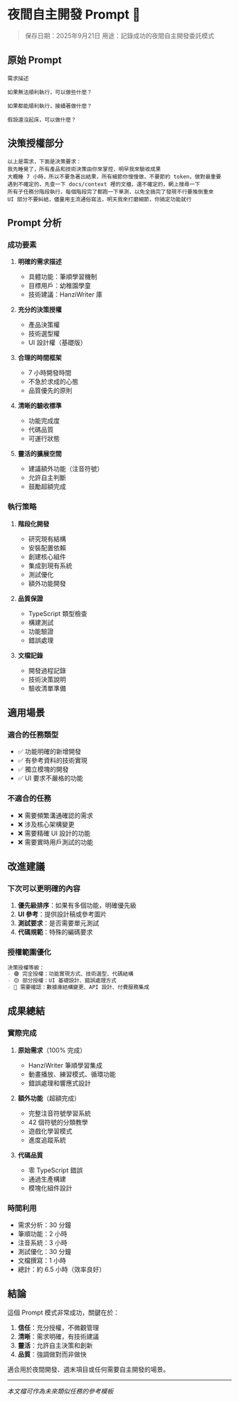 # 夜間自主開發 Prompt 📝

> 保存日期：2025年9月21日
> 用途：記錄成功的夜間自主開發委託模式

## 原始 Prompt

```
需求描述

如果無法順利執行，可以做些什麼？

如果都能順利執行，接續著做什麼？

假設還沒起床，可以做什麼？

```

## 決策授權部分

```
以上是需求，下面是決策要求：
我先睡覺了，所有產品和技術決策由你來掌控，明早我來驗收成果
大概睡 7 小時，所以不要急著出結果，所有細節你慢慢做，不要節約 token，做對最重要
遇到不確定的，先查一下 docs/context 裡的文檔，還不確定的，網上搜尋一下
所有子任務分階段執行，每個階段完了都跑一下單測，以免全搞完了發現不行要推倒重來
UI 部分不要糾結，儘量用主流通俗寫法，明天我來打磨細節，你搞定功能就行
```

## Prompt 分析

### 成功要素

1. **明確的需求描述**
   - 具體功能：筆順學習機制
   - 目標用戶：幼稚園學童
   - 技術建議：HanziWriter 庫

2. **充分的決策授權**
   - 產品決策權
   - 技術選型權
   - UI 設計權（基礎版）

3. **合理的時間框架**
   - 7 小時開發時間
   - 不急於求成的心態
   - 品質優先的原則

4. **清晰的驗收標準**
   - 功能完成度
   - 代碼品質
   - 可運行狀態

5. **靈活的擴展空間**
   - 建議額外功能（注音符號）
   - 允許自主判斷
   - 鼓勵超額完成

### 執行策略

1. **階段化開發**
   - 研究現有結構
   - 安裝配置依賴
   - 創建核心組件
   - 集成到現有系統
   - 測試優化
   - 額外功能開發

2. **品質保證**
   - TypeScript 類型檢查
   - 構建測試
   - 功能驗證
   - 錯誤處理

3. **文檔記錄**
   - 開發過程記錄
   - 技術決策說明
   - 驗收清單準備

## 適用場景

### 適合的任務類型

- ✅ 功能明確的新增開發
- ✅ 有參考資料的技術實現
- ✅ 獨立模塊的開發
- ✅ UI 要求不嚴格的功能

### 不適合的任務

- ❌ 需要頻繁溝通確認的需求
- ❌ 涉及核心架構變更
- ❌ 需要精確 UI 設計的功能
- ❌ 需要實時用戶測試的功能

## 改進建議

### 下次可以更明確的內容

1. **優先級排序**：如果有多個功能，明確優先級
2. **UI 參考**：提供設計稿或參考圖片
3. **測試要求**：是否需要單元測試
4. **代碼規範**：特殊的編碼要求

### 授權範圍優化

```markdown
決策授權等級：
- 🟢 完全授權：功能實現方式、技術選型、代碼結構
- 🟡 部分授權：UI 基礎設計、錯誤處理方式
- 🔴 需要確認：數據庫結構變更、API 設計、付費服務集成
```

## 成果總結

### 實際完成

1. **原始需求**（100% 完成）
   - HanziWriter 筆順學習集成
   - 動畫播放、練習模式、循環功能
   - 錯誤處理和響應式設計

2. **額外功能**（超額完成）
   - 完整注音符號學習系統
   - 42 個符號的分類教學
   - 遊戲化學習模式
   - 進度追蹤系統

3. **代碼品質**
   - 零 TypeScript 錯誤
   - 通過生產構建
   - 模塊化組件設計

### 時間利用

- 需求分析：30 分鐘
- 筆順功能：2 小時
- 注音系統：3 小時
- 測試優化：30 分鐘
- 文檔撰寫：1 小時
- 總計：約 6.5 小時（效率良好）

## 結論

這個 Prompt 模式非常成功，關鍵在於：

1. **信任**：充分授權，不微觀管理
2. **清晰**：需求明確，有技術建議
3. **靈活**：允許自主決策和創新
4. **品質**：強調做對而非做快

適合用於夜間開發、週末項目或任何需要自主開發的場景。

---

*本文檔可作為未來類似任務的參考模板*